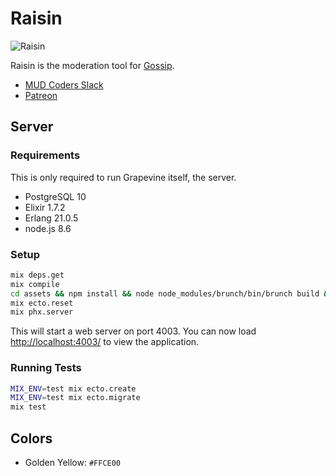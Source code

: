 # Raisin

![Raisin](https://raisin.grapevine.haus/images/raisin.png)

Raisin is the moderation tool for [Gossip](https://github.com/oestrich/gossip).

- [MUD Coders Slack](https://slack.mudcoders.com/)
- [Patreon](https://www.patreon.com/exventure)

## Server

### Requirements

This is only required to run Grapevine itself, the server.

- PostgreSQL 10
- Elixir 1.7.2
- Erlang 21.0.5
- node.js 8.6

### Setup

```bash
mix deps.get
mix compile
cd assets && npm install && node node_modules/brunch/bin/brunch build && cd ..
mix ecto.reset
mix phx.server
```

This will start a web server on port 4003. You can now load [http://localhost:4003/](http://localhost:4003/) to view the application.

### Running Tests

```bash
MIX_ENV=test mix ecto.create
MIX_ENV=test mix ecto.migrate
mix test
```

## Colors

- Golden Yellow: `#FFCE00`
